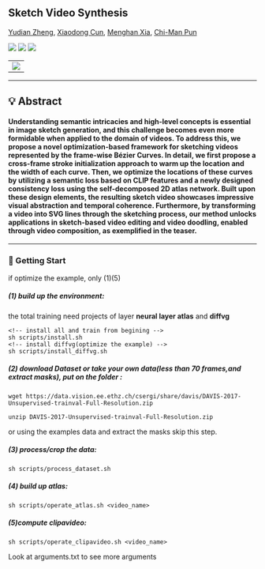 ## Sketch Video Synthesis

[Yudian Zheng](https://yudianzheng2018@gmail.com/), [Xiaodong Cun](http://vinthony.github.io/), [Menghan Xia](https://menghanxia.github.io/), [Chi-Man Pun](https://www.cis.um.edu.mo/~cmpun/)

<a href='https://arxiv.org/abs/'><img src='https://img.shields.io/badge/ArXiv-2303.09535-red'></a> 
<a href='https://sketchvideo.github.io/'><img src='https://img.shields.io/badge/Project-Page-Green'></a>
<a href='https://www.youtube.com/watch?v=cVQERKS3Iqg'><img src='https://img.shields.io/badge/Youtube-Video-blue'></a>

<table class="center">
  <td><img src="gif/teaser.gif"></td>
</tr>
</table >

------------------
## 💡 Abstract

#### Understanding semantic intricacies and high-level concepts is essential in image sketch generation, and this challenge becomes even more formidable when applied to the domain of videos. To address this, we propose a novel optimization-based framework for sketching videos represented by the frame-wise Bézier Curves. In detail, we first propose a cross-frame stroke initialization approach to warm up the location and the width of each curve. Then, we optimize the locations of these curves by utilizing a semantic loss based on CLIP features and a newly designed consistency loss using the self-decomposed 2D atlas network. Built upon these design elements, the resulting sketch video showcases impressive visual abstraction and temporal coherence. Furthermore, by transforming a video into SVG lines through the sketching process, our method unlocks applications in sketch-based video editing and video doodling, enabled through video composition, as exemplified in the teaser.
------------------

### 🚩 Getting Start
if optimize the example, only (1)(5)

##### (1) build up the environment: 

the total training need projects of layer **neural layer atlas** and **diffvg**

```
<!-- install all and train from begining -->
sh scripts/install.sh
<!-- install diffvg(optimize the example) -->
sh scripts/install_diffvg.sh
```

##### (2) download Dataset or take your own data(less than 70 frames,and extract masks), put on the folder <data>:

```
wget https://data.vision.ee.ethz.ch/csergi/share/davis/DAVIS-2017-Unsupervised-trainval-Full-Resolution.zip
 
unzip DAVIS-2017-Unsupervised-trainval-Full-Resolution.zip
```

or using the examples data and extract the masks skip this step.

##### (3) process/crop the data:

```
sh scripts/process_dataset.sh
```

##### (4) build up atlas:
```
sh scripts/operate_atlas.sh <video_name>
```

##### (5)compute clipavideo:
```
sh scripts/operate_clipavideo.sh <video_name>
```

Look at arguments.txt to see more arguments

